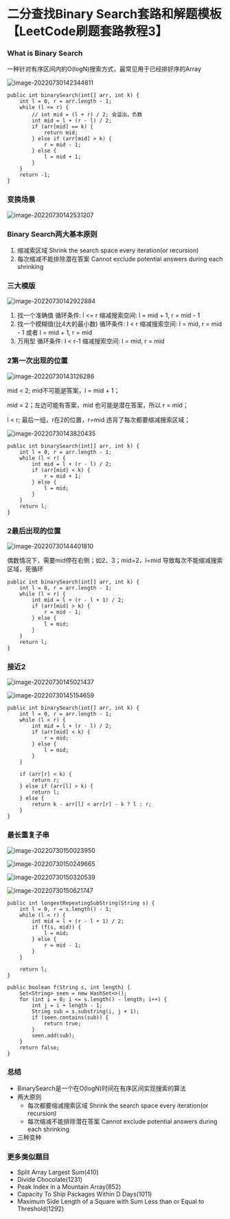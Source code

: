 # 二分查找Binary Search套路和解题模板【LeetCode刷题套路教程3】





### What is Binary Search
一种针对有序区间内的O(logN)搜索方式，最常见用于已经排好序的Array

![image-20220730142344811](assets/image-20220730142344811.png)




```
public int binarySearch(int[] arr, int k) {
    int l = 0, r = arr.length - 1;
    while (l <= r) {
        // int mid = (l + r) / 2; 会溢出，负数
        int mid = l + (r - l) / 2;
        if (arr[mid] == k) {
            return mid;
        } else if (arr[mid] > k) {
            r = mid - 1;
        } else {
            l = mid + 1;
        }
    }
    return -1;
}
```



### 变换场景

![image-20220730142531207](assets/image-20220730142531207.png)



### Binary Search两大基本原则

1. 缩减索区域
   Shrink the search space every iteration(or recursion)
2. 每次缩减不能排除潜在答案
   Cannot exclude potential answers during each shrinking

### 三大模版

![image-20220730142922884](assets/image-20220730142922884.png)

1. 找一个准确值
循环条件: l <= r
缩减搜索空间: l = mid + 1, r = mid - 1
1. 找一个模糊值(比4大的最小数)
循环条件: l < r
缩减搜索空间: l = mid, r = mid - 1 或者 l = mid + 1, r = mid
1. 万用型
循环条件: l < r-1
缩减搜索空间: l = mid, r = mid



###  2第一次出现的位置

![image-20220730143126286](assets/image-20220730143126286.png)



mid < 2; mid不可能是答案，l = mid + 1；

mid = 2；左边可能有答案，mid 也可能是潜在答案，所以 r = mid；

l < r;   最后一组，r在2的位置，r=mid 违背了每次都要缩减搜索区域；



![image-20220730143820435](assets/image-20220730143820435.png)

 ```
 public int binarySearch(int[] arr, int k) {
     int l = 0, r = arr.length - 1;
     while (l < r) {
         int mid = l + (r - l) / 2;
         if (arr[mid] < k) {
             r = mid + 1;
         } else {
             l = mid;
         }
     }
     return l;
 }
 ```



### 2最后出现的位置

![image-20220730144401810](assets/image-20220730144401810.png)

偶数情况下，需要mid停在右侧；如2、3；mid=2，l=mid 导致每次不能缩减搜索区域，死循环

```
public int binarySearch(int[] arr, int k) {
    int l = 0, r = arr.length - 1;
    while (l < r) {
        int mid = l + (r - l + 1) / 2;
        if (arr[mid] > k) {
            r = mid - 1;
        } else {
            l = mid;
        }
    }
    return l;
}
```



### 接近2

![image-20220730145021437](assets/image-20220730145021437.png)

![image-20220730145154659](assets/image-20220730145154659.png)

```
public int binarySearch(int[] arr, int k) {
    int l = 0, r = arr.length - 1;
    while (l < r) {
        int mid = l + (r - l) / 2;
        if (arr[mid] < k) {
            r = mid;
        } else {
            l = mid;
        }
    }

    if (arr[r] < k) {
        return r;
    } else if (arr[l] > k) {
        return l;
    } else {
        return k - arr[l] < arr[r] - k ? l : r;
    }
}
```



### 最长重复子串

![image-20220730150023950](assets/image-20220730150023950.png)

![image-20220730150249665](assets/image-20220730150249665.png)

![image-20220730150320539](assets/image-20220730150320539.png)

![image-20220730150621747](assets/image-20220730150621747.png)

```
public int longestRepeatingSubString(String s) {
    int l = 0, r = s.length() - 1;
    while (l < r) {
        int mid = l + (r - l + 1) / 2;
        if (f(s, mid)) {
            l = mid;
        } else {
            r = mid - 1;
        }
    }

    return l;
}

public boolean f(String s, int length) {
    Set<String> seen = new HashSet<>();
    for (int i = 0; i <= s.length() - length; i++) {
        int j = i + length - 1;
        String sub = s.substring(i, j + 1);
        if (seen.contains(sub)) {
            return true;
        }
        seen.add(sub);
    }
    return false;
}
```



### 总结

- BinarySearch是一个在O(logN)时间在有序区间实现搜索的算法
- 两大原则
  - 每次都要缩减搜索区域
    Shrink the search space every iteration(or recursion)
  - 每次缩减不能排除潜在答案
    Cannot exclude potential answers during each shrinking
- 三种变种

### 更多类似题目

- Split Array Largest Sum(410)
- Divide Chocolate(1231)
- Peak Index in a Mountain Array(852)
- Capacity To Ship Packages Within D Days(1011)
- Maximum Side Length of a Square with Sum Less than or Equal to Threshold(1292)
